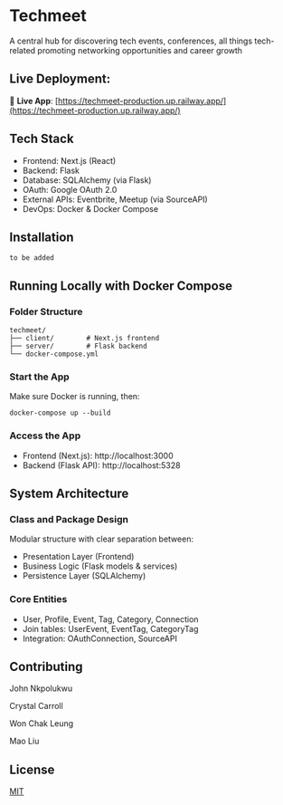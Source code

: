 # Techmeet
A central hub for discovering tech events, conferences, all things tech-related promoting networking opportunities and career growth

## Live Deployment:
🔗 **Live App**: [https://techmeet-production.up.railway.app/](https://techmeet-production.up.railway.app/)

## Tech Stack
- Frontend: Next.js (React)
- Backend: Flask
- Database: SQLAlchemy (via Flask)
- OAuth: Google OAuth 2.0
- External APIs: Eventbrite, Meetup (via SourceAPI)
- DevOps: Docker & Docker Compose

## Installation

```
to be added
```

## Running Locally with Docker Compose

### Folder Structure
```
techmeet/
├── client/        # Next.js frontend
├── server/        # Flask backend
└── docker-compose.yml
```

### Start the App
Make sure Docker is running, then:
```
docker-compose up --build
```

### Access the App

- Frontend (Next.js): http://localhost:3000
- Backend (Flask API): http://localhost:5328


## System Architecture

### Class and Package Design
Modular structure with clear separation between:

- Presentation Layer (Frontend)
- Business Logic (Flask models & services)
- Persistence Layer (SQLAlchemy)

### Core Entities
- User, Profile, Event, Tag, Category, Connection
- Join tables: UserEvent, EventTag, CategoryTag
- Integration: OAuthConnection, SourceAPI

## Contributing

John Nkpolukwu

Crystal Carroll

Won Chak Leung

Mao Liu



## License

[MIT](https://choosealicense.com/licenses/mit/)